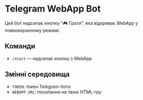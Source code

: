 # Telegram WebApp Bot

Цей бот надсилає кнопку "🎮 Грати", яка відкриває WebApp у повноекранному режимі.

## Команди
- `/start` — надсилає кнопку з WebApp

## Змінні середовища
- `TOKEN`: токен Telegram-бота
- `WEBAPP_URL`: посилання на твою HTML-гру